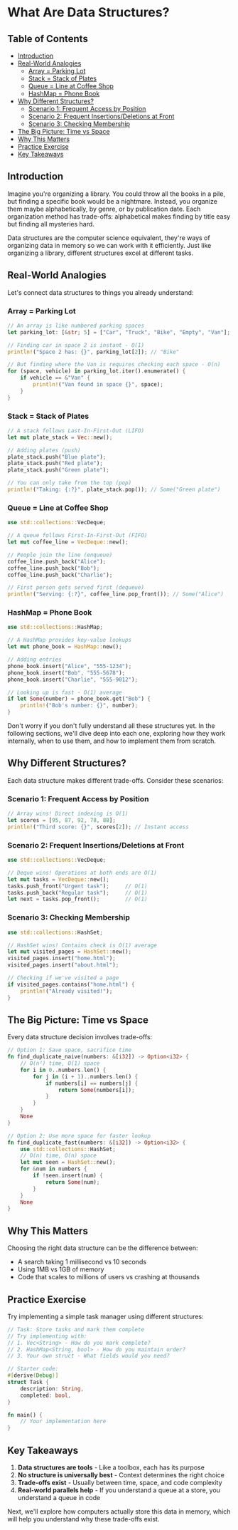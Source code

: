 # What Are Data Structures?

## Table of Contents

- [Introduction](#introduction)
- [Real-World Analogies](#real-world-analogies)
  - [Array = Parking Lot](#array--parking-lot)
  - [Stack = Stack of Plates](#stack--stack-of-plates)
  - [Queue = Line at Coffee Shop](#queue--line-at-coffee-shop)
  - [HashMap = Phone Book](#hashmap--phone-book)
- [Why Different Structures?](#why-different-structures)
  - [Scenario 1: Frequent Access by Position](#scenario-1-frequent-access-by-position)
  - [Scenario 2: Frequent Insertions/Deletions at Front](#scenario-2-frequent-insertionsdeletions-at-front)
  - [Scenario 3: Checking Membership](#scenario-3-checking-membership)
- [The Big Picture: Time vs Space](#the-big-picture-time-vs-space)
- [Why This Matters](#why-this-matters)
- [Practice Exercise](#practice-exercise)
- [Key Takeaways](#key-takeaways)

## Introduction

Imagine you're organizing a library. You could throw all the books in a pile,
but finding a specific book would be a nightmare. Instead, you organize them
maybe alphabetically, by genre, or by publication date. Each organization
method has trade-offs: alphabetical makes finding by title easy but finding
all mysteries hard.

Data structures are the computer science equivalent, they're ways of organizing
data in memory so we can work with it efficiently. Just like organizing
a library, different structures excel at different tasks.

## Real-World Analogies

Let's connect data structures to things you already understand:

### Array = Parking Lot

```rust
// An array is like numbered parking spaces
let parking_lot: [&str; 5] = ["Car", "Truck", "Bike", "Empty", "Van"];

// Finding car in space 2 is instant - O(1)
println!("Space 2 has: {}", parking_lot[2]); // "Bike"

// But finding where the Van is requires checking each space - O(n)
for (space, vehicle) in parking_lot.iter().enumerate() {
    if vehicle == &"Van" {
        println!("Van found in space {}", space);
    }
}
```

### Stack = Stack of Plates

```rust
// A stack follows Last-In-First-Out (LIFO)
let mut plate_stack = Vec::new();

// Adding plates (push)
plate_stack.push("Blue plate");
plate_stack.push("Red plate");
plate_stack.push("Green plate");

// You can only take from the top (pop)
println!("Taking: {:?}", plate_stack.pop()); // Some("Green plate")
```

### Queue = Line at Coffee Shop

```rust
use std::collections::VecDeque;

// A queue follows First-In-First-Out (FIFO)
let mut coffee_line = VecDeque::new();

// People join the line (enqueue)
coffee_line.push_back("Alice");
coffee_line.push_back("Bob");
coffee_line.push_back("Charlie");

// First person gets served first (dequeue)
println!("Serving: {:?}", coffee_line.pop_front()); // Some("Alice")
```

### HashMap = Phone Book

```rust
use std::collections::HashMap;

// A HashMap provides key-value lookups
let mut phone_book = HashMap::new();

// Adding entries
phone_book.insert("Alice", "555-1234");
phone_book.insert("Bob", "555-5678");
phone_book.insert("Charlie", "555-9012");

// Looking up is fast - O(1) average
if let Some(number) = phone_book.get("Bob") {
    println!("Bob's number: {}", number);
}
```

Don't worry if you don't fully understand all these structures yet. In the
following sections, we'll dive deep into each one, exploring how they work
internally, when to use them, and how to implement them from scratch.

## Why Different Structures?

Each data structure makes different trade-offs. Consider these scenarios:

### Scenario 1: Frequent Access by Position

```rust
// Array wins! Direct indexing is O(1)
let scores = [95, 87, 92, 78, 88];
println!("Third score: {}", scores[2]); // Instant access
```

### Scenario 2: Frequent Insertions/Deletions at Front

```rust
use std::collections::VecDeque;

// Deque wins! Operations at both ends are O(1)
let mut tasks = VecDeque::new();
tasks.push_front("Urgent task");     // O(1)
tasks.push_back("Regular task");     // O(1)
let next = tasks.pop_front();        // O(1)
```

### Scenario 3: Checking Membership

```rust
use std::collections::HashSet;

// HashSet wins! Contains check is O(1) average
let mut visited_pages = HashSet::new();
visited_pages.insert("home.html");
visited_pages.insert("about.html");

// Checking if we've visited a page
if visited_pages.contains("home.html") {
    println!("Already visited!");
}
```

## The Big Picture: Time vs Space

Every data structure decision involves trade-offs:

```rust
// Option 1: Save space, sacrifice time
fn find_duplicate_naive(numbers: &[i32]) -> Option<i32> {
    // O(n²) time, O(1) space
    for i in 0..numbers.len() {
        for j in (i + 1)..numbers.len() {
            if numbers[i] == numbers[j] {
                return Some(numbers[i]);
            }
        }
    }
    None
}

// Option 2: Use more space for faster lookup
fn find_duplicate_fast(numbers: &[i32]) -> Option<i32> {
    use std::collections::HashSet;
    // O(n) time, O(n) space
    let mut seen = HashSet::new();
    for &num in numbers {
        if !seen.insert(num) {
            return Some(num);
        }
    }
    None
}
```

## Why This Matters

Choosing the right data structure can be the difference between:

- A search taking 1 millisecond vs 10 seconds
- Using 1MB vs 1GB of memory
- Code that scales to millions of users vs crashing at thousands

## Practice Exercise

Try implementing a simple task manager using different structures:

```rust
// Task: Store tasks and mark them complete
// Try implementing with:
// 1. Vec<String> - How do you mark complete?
// 2. HashMap<String, bool> - How do you maintain order?
// 3. Your own struct - What fields would you need?

// Starter code:
#[derive(Debug)]
struct Task {
    description: String,
    completed: bool,
}

fn main() {
    // Your implementation here
}
```

## Key Takeaways

1. **Data structures are tools** - Like a toolbox, each has its purpose
2. **No structure is universally best** - Context determines the right choice
3. **Trade-offs exist** - Usually between time, space, and code complexity
4. **Real-world parallels help** - If you understand a queue at a store, you
   understand a queue in code

Next, we'll explore how computers actually store this data in memory,
which will help you understand why these trade-offs exist.
